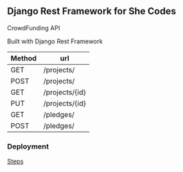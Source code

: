 ## Django Rest Framework for She Codes

CrowdFunding API

Built with Django Rest Framework

| Method | url            |
| ------ | -------------- |
| GET    | /projects/     |
| POST   | /projects/     |
| GET    | /projects/{id} |
| PUT    | /projects/{id} |
| GET    | /pledges/      |
| POST   | /pledges/      |

### Deployment

[Steps](https://github.com/Hauteclere/SheCodesDRF2023Supplementary/blob/main/deployment/deployment.md)
